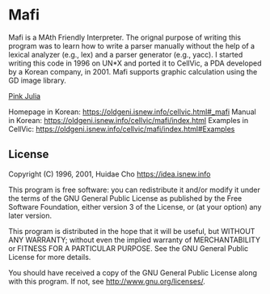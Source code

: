 # Mafi

Mafi is a MAth Friendly Interpreter. The orignal purpose of writing this program was to learn how to write a parser manually without the help of a lexical analyzer (e.g., lex) and a parser generator (e.g., yacc). I started writing this code in 1996 on UN*X and ported it to CellVic, a PDA developed by a Korean company, in 2001. Mafi supports graphic calculation using the GD image library.

[Pink Julia](pink_julia.png "Pink Julia")

Homepage in Korean: https://oldgeni.isnew.info/cellvic.html#_mafi
Manual in Korean: https://oldgeni.isnew.info/cellvic/mafi/index.html
Examples in CellVic: https://oldgeni.isnew.info/cellvic/mafi/index.html#Examples

## License

Copyright (C) 1996, 2001, Huidae Cho <https://idea.isnew.info>

This program is free software: you can redistribute it and/or modify it under the terms of the GNU General Public License as published by the Free Software Foundation, either version 3 of the License, or (at your option) any later version.

This program is distributed in the hope that it will be useful, but WITHOUT ANY WARRANTY; without even the implied warranty of MERCHANTABILITY or FITNESS FOR A PARTICULAR PURPOSE. See the GNU General Public License for more details.

You should have received a copy of the GNU General Public License along with this program. If not, see <http://www.gnu.org/licenses/>.
